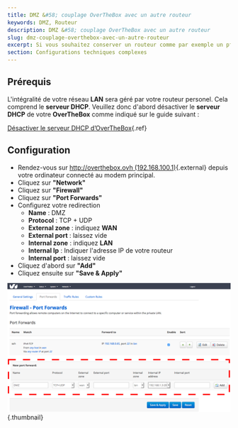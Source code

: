 ```yaml
---
title: DMZ &#58; couplage OverTheBox avec un autre routeur
keywords: DMZ, Routeur
description: DMZ &#58; couplage OverTheBox avec un autre routeur
slug: dmz-couplage-overthebox-avec-un-autre-routeur
excerpt: Si vous souhaitez conserver un routeur comme par exemple un pfSense pour gérer votre  LAN , vos  VPNs , etc, vous pouvez configurer  OverTheBox  en mode transparent en créant une  DMZ
section: Configurations techniques complexes
---
```



## Prérequis
L'intégralité de votre réseau **LAN** sera géré par votre routeur personel. Cela comprend le **serveur DHCP**. Veuillez donc d'abord désactiver le **serveur DHCP** de votre **OverTheBox** comme indiqué sur le guide suivant :

[Désactiver le serveur DHCP d’OverTheBox](https://docs.ovh.com/fr/overthebox/desactiver-votre-serveur-dhcp/){.ref}


## Configuration
- Rendez-vous sur [http://overthebox.ovh (192.168.100.1)](http://overthebox.ovh){.external} depuis votre ordinateur connecté au modem principal.
- Cliquez sur **"Network"**
- Cliquez sur **"Firewall"**
- Cliquez sur **"Port Forwards"**
- Configurez votre redirection
    - **Name** : DMZ
    - **Protocol** : TCP + UDP
    - **External zone** : indiquez **WAN**
    - **External port** : laissez vide
    - **Internal zone** : indiquez **LAN**
    - **Internal Ip** : Indiquer l'adresse IP de votre routeur
    - **Internal port** : laissez vide
- Cliquez d'abord sur **"Add"**
- Cliquez ensuite sur **"Save & Apply"**


![overthebox](images/4433.png){.thumbnail}